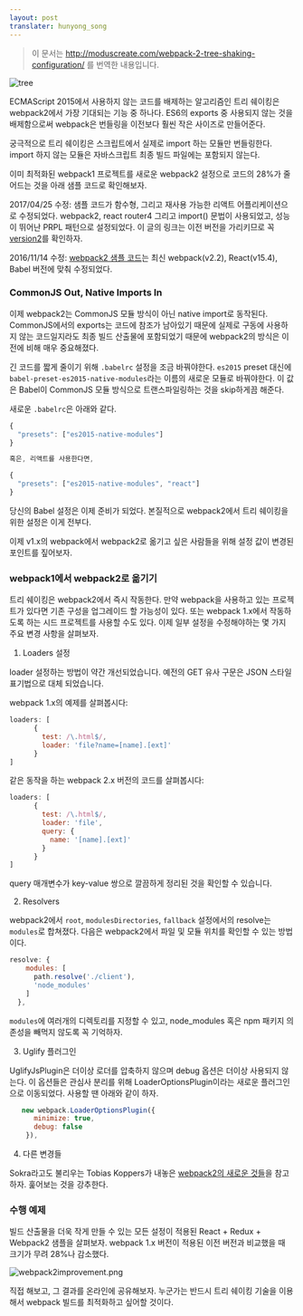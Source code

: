 ```yaml
---
layout: post
translater: hunyong_song
---
```


> 이 문서는 http://moduscreate.com/webpack-2-tree-shaking-configuration/ 를 번역한 내용입니다.


![tree](http://moduscreate.com/wp-content/uploads/2016/02/webpacktreeshaking.jpeg)


ECMAScript 2015에서 사용하지 않는 코드를 배제하는 알고리즘인 트리 쉐이킹은 webpack2에서 가장 기대되는 기능 중 하나다. ES6의 exports 중 사용되지 않는 것을 배제함으로써 webpack은 번들링을 이전보다 훨씬 작은 사이즈로 만들어준다.


궁극적으로 트리 쉐이킹은 스크립트에서 실제로 import 하는 모듈만 번들링한다. import 하지 않는 모듈은 자바스크립트 최종 빌드 파일에는 포함되지 않는다.


이미 최적화된 webpack1 프로젝트를 새로운 webpack2 설정으로 코드의 28%가 줄어드는 것을 아래 샘플 코드로 확인해보자.


2017/04/25 수정: 샘플 코드가 함수형, 그리고 재사용 가능한 리액트 어플리케이션으로 수정되었다. webpack2, react router4 그리고 import() 문법이 사용되었고, 성능이 뛰어난 PRPL 패턴으로 설정되었다. 이 글의 링크는 이전 버전을 가리키므로 꼭 [version2](https://github.com/ModusCreateOrg/budgeting-sample-app-webpack2)를 확인하자.


2016/11/14 수정: [webpack2 샘플 코드](https://github.com/ModusCreateOrg/budgeting-sample-app-webpack2/tree/v1)는 최신 webpack(v2.2), React(v15.4), Babel 버전에 맞춰 수정되었다.


### CommonJS Out, Native Imports In


이제 webpack2는 CommonJS 모듈 방식이 아닌 native import로 동작된다. CommonJS에서의 exports는 코드에 참조가 남아있기 때문에 실제로 구동에 사용하지 않는 코드일지라도 최종 빌드 산출물에 포함되었기 때문에 webpack2의 방식은 이전에 비해 매우 중요해졌다.


긴 코드를 짧게 줄이기 위해 ```.babelrc``` 설정을 조금 바꿔야한다. ```es2015``` preset 대신에 ```babel-preset-es2015-native-modules```라는 이름의 새로운 모듈로 바꿔야한다. 이 값은 Babel이 CommonJS 모듈 방식으로 트랜스파일링하는 것을 skip하게끔 해준다.


새로운 ```.babelrc```은 아래와 같다.


``` javascript
{
  "presets": ["es2015-native-modules"]
}

혹은, 리액트를 사용한다면,

{
  "presets": ["es2015-native-modules", "react"]
}

```


당신의 Babel 설정은 이제 준비가 되었다. 본질적으로 webpack2에서 트리 쉐이킹을 위한 설정은 이게 전부다.


이제 v1.x의 webpack에서 webpack2로 옮기고 싶은 사람들을 위해 설정 값이 변경된 포인트를 짚어보자.


### webpack1에서 webpack2로 옮기기


트리 쉐이킹은 webpack2에서 즉시 작동한다. 만약 webpack을 사용하고 있는 프로젝트가 있다면 기존 구성을 업그레이드 할 가능성이 있다. 또는 webpack 1.x에서 작동하도록 하는 시드 프로젝트를 사용할 수도 있다. 이제 일부 설정을 수정해야하는 몇 가지 주요 변경 사항을 살펴보자.


1. Loaders 설정


loader 설정하는 방법이 약간 개선되었습니다. 예전의 GET 유사 구문은 JSON 스타일 표기법으로 대체 되었습니다.


webpack 1.x의 예제를 살펴봅시다: 


``` javascript
loaders: [
      {
        test: /\.html$/,
        loader: 'file?name=[name].[ext]'
      }
]
```


같은 동작을 하는 webpack 2.x 버전의 코드를 살펴봅시다: 


``` javascript
loaders: [
      {
        test: /\.html$/,
        loader: 'file',
        query: {
          name: '[name].[ext]'
        }
      }
]
```


query 매개변수가 key-value 쌍으로 깔끔하게 정리된 것을 확인할 수 있습니다.


2. Resolvers


webpack2에서 ```root```, ```modulesDirectories```, ```fallback``` 설정에서의 resolve는 ```modules```로 합쳐졌다. 다음은 webpack2에서 파일 및 모듈 위치를 확인할 수 있는 방법이다.


``` javascript
resolve: {
    modules: [
      path.resolve('./client'),
      'node_modules'
    ]
  },
```


```modules```에 여러개의 디렉토리를 지정할 수 있고, node_modules 혹은 npm 패키지 의존성을 빼먹지 않도록 꼭 기억하자.


3. Uglify 플러그인


UglifyJsPlugin은 더이상 로더를 압축하지 않으며 debug 옵션은 더이상 사용되지 않는다. 이 옵션들은 관심사 분리를 위해 LoaderOptionsPlugin이라는 새로운 플러그인으로 이동되었다. 사용할 땐 아래와 같이 하자.


```javascript
   new webpack.LoaderOptionsPlugin({
      minimize: true,
      debug: false
    }),
```


4. 다른 변경들


Sokra라고도 불리우는 Tobias Koppers가 내놓은 [webpack2의 새로운 것들](https://gist.github.com/sokra/27b24881210b56bbaff7)을 참고하자. 훑어보는 것을 강추한다.


### 수행 예제


빌드 산출물을 더욱 작게 만들 수 있는 모든 설정이 적용된 React + Redux + Webpack2 샘플을 살펴보자. webpack 1.x 버전이 적용된 이전 버전과 비교했을 때 크기가 무려 28%나 감소했다.


![webpack2improvement.png](http://moduscreate.com/wp-content/uploads/2016/02/webpack2improvement.png)



직접 해보고, 그 결과를 온라인에 공유해보자. 누군가는 반드시 트리 쉐이킹 기술을 이용해서 webpack 빌드를 최적화하고 싶어할 것이다.